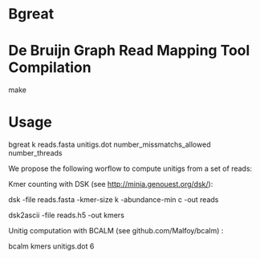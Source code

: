 Bgreat 
=====
De Bruijn Graph Read Mapping Tool
Compilation
====
make

Usage
====
bgreat k reads.fasta unitigs.dot number_missmatchs_allowed number_threads

We propose the following worflow to compute unitigs from a set of reads:


Kmer counting with DSK (see http://minia.genouest.org/dsk/):

dsk -file reads.fasta -kmer-size k -abundance-min c -out reads

dsk2ascii -file reads.h5 -out kmers


Unitig computation with BCALM (see github.com/Malfoy/bcalm) :

bcalm kmers unitigs.dot 6 
